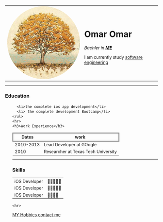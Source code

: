 <!DOCTYPE html>
<html>
  <head>
    <meta charset="utf-8">
    <title>Omar's personal site</title>
  </head>
  <body>
    <table cellspacing="20">
      <tr>
        <td><img  style="border-radius: 400px;" src="oak-tree.jpeg"></td>
        <td><h1>Omar Omar</h1>
          <p><em>Bachler in <strong><a href="https://www.youtube.com/watch?v=G3e-cpL7ofc" target="_blank">ME</a></strong></em></p>
          <p>I am currently study <spam><a href="https://www.google.com/search?q=software+engineer&sxsrf=AJOqlzUqWoirSt5UDeAAVnTyH0432LB1pw%3A1677085637311&ei=xUv2Y5SvEu2vqtsP0_-X-Ao&ved=0ahUKEwjUpa3tzqn9AhXtl2oFHdP_Ba8Q4dUDCBA&uact=5&oq=software+engineer&gs_lcp=Cgxnd3Mtd2l6LXNlcnAQAzIECCMQJzINCAAQgAQQFBCHAhCxAzILCAAQgAQQsQMQgwEyBAgAEEMyCwgAEIAEELEDEIMBMgsIABCABBCxAxCDATIECAAQQzIFCAAQgAQyBAgAEEMyBAgAEEM6CggAEEcQ1gQQsAM6BwgAELADEENKBAhBGABQrANYrANgmQVoAXABeACAAU6IAU6SAQExmAEAoAEByAEKwAEB&sclient=gws-wiz-serp" target="_blank">software engineering<a></a><spam></spam></p>
        </td>
      </tr>
    </table>
    <hr>
    <h3>Education</h3>
    <ul>


      <li>the complete ios app development</li>
      <li> the complete development Bootcamp</li>
    </ul>
    <hr>
    <h3>Work Experience</h3>
  <table cellspacing="10">
    <thead >
      <tr style=" border-style: solid" >
        <th>Dates</th>
        <th>work</th>
      </tr>
    </thead>
    <tbody>
      <tr>
        <td> 2010-2013</td>
        <td> Lead Developer at GOogle</td>
      </tr>
      <tr>
        <td>2010</td>
        <td> Researcher at Texas Tech University</td>
      </tr>
    </tbody>
    <tfoot>
    </tfoot>
  </table>
    <hr>
    <h3> Skills</h3>
    <table cellspacing="10">
      <tr>
        <td > iOS Developer</td>
        <td>🍅🍅🍅🍅🍅</td>
      </tr>
            <tr>
        <td> iOS Developer</td>
        <td>🍅🍅🍅🍅🍅</td>
      </tr>
      <tr>
        <td> iOS Developer</td>
        <td>🍅🍅🍅🍅</td>
      </tr>
    </table>



    <hr>
  <a href="hobbies.html" target="_blank"> MY Hobbies </a>
  <a href="myinfo.html" target="_blank">contact me</a>
  </body>
</html>
